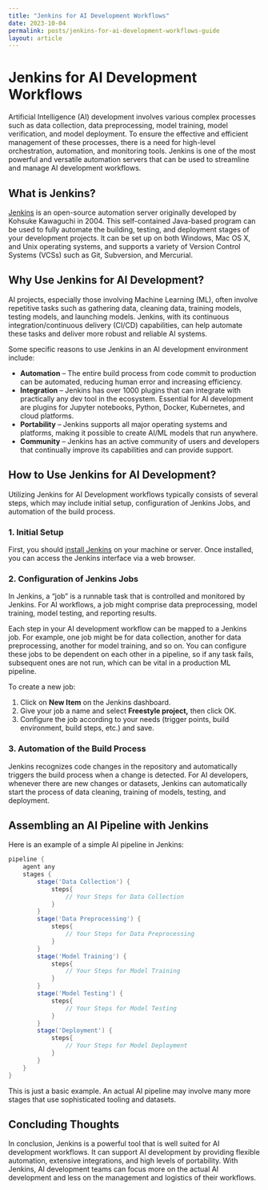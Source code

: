 ```yaml
---
title: "Jenkins for AI Development Workflows"
date: 2023-10-04
permalink: posts/jenkins-for-ai-development-workflows-guide
layout: article
---
```


# Jenkins for AI Development Workflows

Artificial Intelligence (AI) development involves various complex processes such as data collection, data preprocessing, model training, model verification, and model deployment. To ensure the effective and efficient management of these processes, there is a need for high-level orchestration, automation, and monitoring tools. Jenkins is one of the most powerful and versatile automation servers that can be used to streamline and manage AI development workflows.

## What is Jenkins?

[Jenkins](https://www.jenkins.io/) is an open-source automation server originally developed by Kohsuke Kawaguchi in 2004. This self-contained Java-based program can be used to fully automate the building, testing, and deployment stages of your development projects. It can be set up on both Windows, Mac OS X, and Unix operating systems, and supports a variety of Version Control Systems (VCSs) such as Git, Subversion, and Mercurial.

## Why Use Jenkins for AI Development?

AI projects, especially those involving Machine Learning (ML), often involve repetitive tasks such as gathering data, cleaning data, training models, testing models, and launching models. Jenkins, with its continuous integration/continuous delivery (CI/CD) capabilities, can help automate these tasks and deliver more robust and reliable AI systems.

Some specific reasons to use Jenkins in an AI development environment include:

- **Automation** – The entire build process from code commit to production can be automated, reducing human error and increasing efficiency.
- **Integration** – Jenkins has over 1000 plugins that can integrate with practically any dev tool in the ecosystem. Essential for AI development are plugins for Jupyter notebooks, Python, Docker, Kubernetes, and cloud platforms.
- **Portability** – Jenkins supports all major operating systems and platforms, making it possible to create AI/ML models that run anywhere.
- **Community** – Jenkins has an active community of users and developers that continually improve its capabilities and can provide support.

## How to Use Jenkins for AI Development?

Utilizing Jenkins for AI Development workflows typically consists of several steps, which may include initial setup, configuration of Jenkins Jobs, and automation of the build process.

### 1. Initial Setup

First, you should [install Jenkins](https://www.jenkins.io/doc/book/installing/) on your machine or server. Once installed, you can access the Jenkins interface via a web browser.

### 2. Configuration of Jenkins Jobs

In Jenkins, a “job” is a runnable task that is controlled and monitored by Jenkins. For AI workflows, a job might comprise data preprocessing, model training, model testing, and reporting results.

Each step in your AI development workflow can be mapped to a Jenkins job. For example, one job might be for data collection, another for data preprocessing, another for model training, and so on. You can configure these jobs to be dependent on each other in a pipeline, so if any task fails, subsequent ones are not run, which can be vital in a production ML pipeline.

To create a new job:

1. Click on **New Item** on the Jenkins dashboard.
2. Give your job a name and select **Freestyle project,** then click OK.
3. Configure the job according to your needs (trigger points, build environment, build steps, etc.) and save.

### 3. Automation of the Build Process

Jenkins recognizes code changes in the repository and automatically triggers the build process when a change is detected. For AI developers, whenever there are new changes or datasets, Jenkins can automatically start the process of data cleaning, training of models, testing, and deployment.

## Assembling an AI Pipeline with Jenkins

Here is an example of a simple AI pipeline in Jenkins:

```groovy
pipeline {
    agent any
    stages {
        stage('Data Collection') {
            steps{
                // Your Steps for Data Collection
            }
        }
        stage('Data Preprocessing') {
            steps{
                // Your Steps for Data Preprocessing
            }
        }
        stage('Model Training') {
            steps{
                // Your Steps for Model Training
            }
        }
        stage('Model Testing') {
            steps{
                // Your Steps for Model Testing
            }
        }
        stage('Deployment') {
            steps{
                // Your Steps for Model Deployment
            }
        }
    }
}
```

This is just a basic example. An actual AI pipeline may involve many more stages that use sophisticated tooling and datasets.

## Concluding Thoughts

In conclusion, Jenkins is a powerful tool that is well suited for AI development workflows. It can support AI development by providing flexible automation, extensive integrations, and high levels of portability. With Jenkins, AI development teams can focus more on the actual AI development and less on the management and logistics of their workflows.

